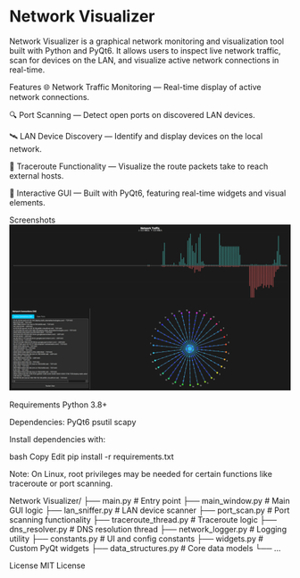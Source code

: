 # Network Visualizer

Network Visualizer is a graphical network monitoring and visualization tool built with Python and PyQt6. It allows users to inspect live network traffic, scan for devices on the LAN, and visualize active network connections in real-time.

Features
🌐 Network Traffic Monitoring — Real-time display of active network connections.

🔍 Port Scanning — Detect open ports on discovered LAN devices.

🛰️ LAN Device Discovery — Identify and display devices on the local network.

📍 Traceroute Functionality — Visualize the route packets take to reach external hosts.

🎨 Interactive GUI — Built with PyQt6, featuring real-time widgets and visual elements.

Screenshots
![example.png](example.png)


Requirements
Python 3.8+

Dependencies: 
PyQt6
psutil
scapy

Install dependencies with:

bash
Copy
Edit
pip install -r requirements.txt


Note: On Linux, root privileges may be needed for certain functions like traceroute or port scanning.


Network Visualizer/
├── main.py                 # Entry point
├── main_window.py          # Main GUI logic
├── lan_sniffer.py          # LAN device scanner
├── port_scan.py            # Port scanning functionality
├── traceroute_thread.py    # Traceroute logic
├── dns_resolver.py         # DNS resolution thread
├── network_logger.py       # Logging utility
├── constants.py            # UI and config constants
├── widgets.py              # Custom PyQt widgets
├── data_structures.py      # Core data models
└── ...



License
MIT License